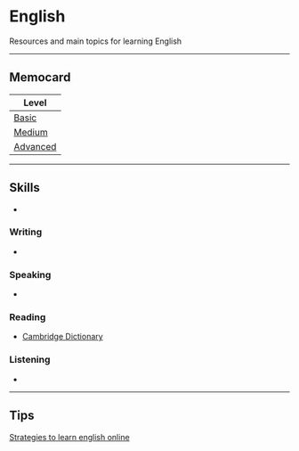 # English
Resources and main topics for learning English

---
## Memocard

| Level      |
| ---------- |
| [Basic](https://github.com/DLesmes/English/blob/main/Basic.md)      |
| [Medium](https://github.com/DLesmes/English/blob/main/Medium.md)     |
| [Advanced](https://github.com/DLesmes/English/blob/main/High.md)       |

---

## Skills
* 

### Writing
*

### Speaking
*

### Reading
* [Cambridge Dictionary](https://dictionary.cambridge.org/)

### Listening
*

---
## Tips

[Strategies to learn english online](https://static.platzi.com/media/user_upload/Untitled-9bba1de0-bc58-4f8e-ab0e-33e824db3e11.jpg)
